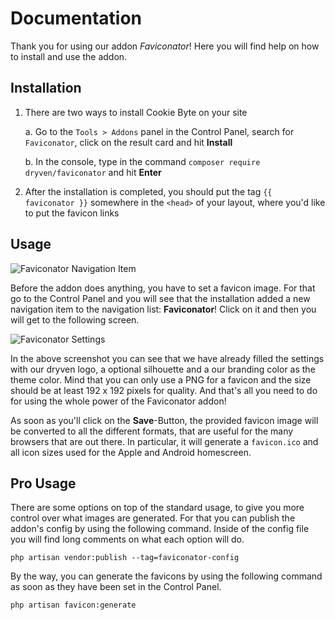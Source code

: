 # Documentation

Thank you for using our addon *Faviconator*! Here you will find help on how to install and use the addon.

## Installation

1. There are two ways to install Cookie Byte on your site

    a. Go to the ``Tools > Addons`` panel in the Control Panel, search for ``Faviconator``, click on the result card and hit **Install**

    b. In the console, type in the command ``composer require dryven/faviconator`` and hit **Enter**

2. After the installation is completed, you should put the tag ``{{ faviconator }}`` somewhere in the ``<head>`` of your layout, where you'd like to put the favicon links


## Usage

![Faviconator Navigation Item](https://raw.githubusercontent.com/dryven/faviconator/main/repo/FaviconatorNavItem.png)

Before the addon does anything, you have to set a favicon image. For that go to the Control Panel and you will see that the installation added a new navigation item to the navigation list: **Faviconator**! Click on it and then you will get to the following screen.

![Faviconator Settings](https://raw.githubusercontent.com/dryven/faviconator/main/repo/FaviconatorCPSettings.png)

In the above screenshot you can see that we have already filled the settings with our dryven logo, a optional silhouette and a our branding color as the theme color. Mind that you can only use a PNG for a favicon and the size should be at least 192 x 192 pixels for quality. And that's all you need to do for using the whole power of the Faviconator addon!

As soon as you'll click on the **Save**-Button, the provided favicon image will be converted to all the different formats, that are useful for the many browsers that are out there. In particular, it will generate a ``favicon.ico`` and all icon sizes used for the Apple and Android homescreen.

## Pro Usage

There are some options on top of the standard usage, to give you more control over what images are generated. For that you can publish the addon's config by using the following command. Inside of the config file you will find long comments on what each option will do.

```
php artisan vendor:publish --tag=faviconator-config
```

By the way, you can generate the favicons by using the following command as soon as they have been set in the Control Panel.

```
php artisan favicon:generate
```